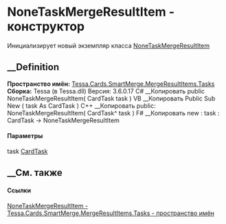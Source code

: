 # NoneTaskMergeResultItem - конструктор
Инициализирует новый экземпляр класса
[NoneTaskMergeResultItem](T_Tessa_Cards_SmartMerge_MergeResultItems_Tasks_NoneTaskMergeResultItem.htm)
##  __Definition
 **Пространство имён:**
[Tessa.Cards.SmartMerge.MergeResultItems.Tasks](N_Tessa_Cards_SmartMerge_MergeResultItems_Tasks.htm)  
 **Сборка:** Tessa (в Tessa.dll) Версия: 3.6.0.17
C# __Копировать
     public NoneTaskMergeResultItem(
    	CardTask task
    )
VB __Копировать
     Public Sub New ( 
    	task As CardTask
    )
C++ __Копировать
     public:
    NoneTaskMergeResultItem(
    	CardTask^ task
    )
F# __Копировать
     new : 
            task : CardTask -> NoneTaskMergeResultItem
#### Параметры
task [CardTask](T_Tessa_Cards_CardTask.htm)
## __См. также
#### Ссылки
[NoneTaskMergeResultItem -
](T_Tessa_Cards_SmartMerge_MergeResultItems_Tasks_NoneTaskMergeResultItem.htm)
[Tessa.Cards.SmartMerge.MergeResultItems.Tasks - пространство
имён](N_Tessa_Cards_SmartMerge_MergeResultItems_Tasks.htm)
